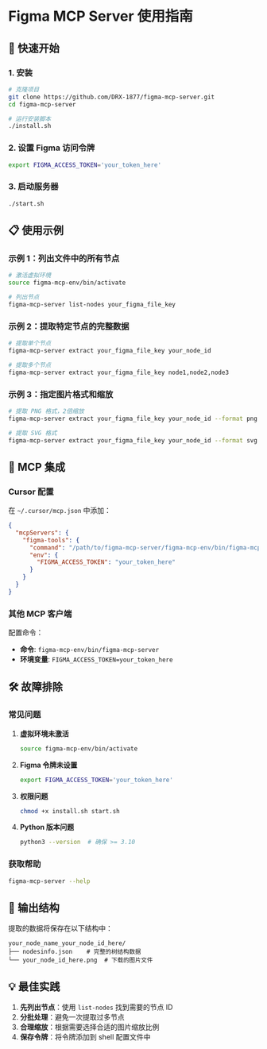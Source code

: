 # Figma MCP Server 使用指南

## 🚀 快速开始

### 1. 安装

```bash
# 克隆项目
git clone https://github.com/DRX-1877/figma-mcp-server.git
cd figma-mcp-server

# 运行安装脚本
./install.sh
```

### 2. 设置 Figma 访问令牌

```bash
export FIGMA_ACCESS_TOKEN='your_token_here'
```

### 3. 启动服务器

```bash
./start.sh
```

## 📋 使用示例

### 示例 1：列出文件中的所有节点

```bash
# 激活虚拟环境
source figma-mcp-env/bin/activate

# 列出节点
figma-mcp-server list-nodes your_figma_file_key
```

### 示例 2：提取特定节点的完整数据

```bash
# 提取单个节点
figma-mcp-server extract your_figma_file_key your_node_id

# 提取多个节点
figma-mcp-server extract your_figma_file_key node1,node2,node3
```

### 示例 3：指定图片格式和缩放

```bash
# 提取 PNG 格式，2倍缩放
figma-mcp-server extract your_figma_file_key your_node_id --format png --scale 2

# 提取 SVG 格式
figma-mcp-server extract your_figma_file_key your_node_id --format svg
```

## 🔧 MCP 集成

### Cursor 配置

在 `~/.cursor/mcp.json` 中添加：

```json
{
  "mcpServers": {
    "figma-tools": {
      "command": "/path/to/figma-mcp-server/figma-mcp-env/bin/figma-mcp-server",
      "env": {
        "FIGMA_ACCESS_TOKEN": "your_token_here"
      }
    }
  }
}
```

### 其他 MCP 客户端

配置命令：
- **命令**: `figma-mcp-env/bin/figma-mcp-server`
- **环境变量**: `FIGMA_ACCESS_TOKEN=your_token_here`

## 🛠️ 故障排除

### 常见问题

1. **虚拟环境未激活**
   ```bash
   source figma-mcp-env/bin/activate
   ```

2. **Figma 令牌未设置**
   ```bash
   export FIGMA_ACCESS_TOKEN='your_token_here'
   ```

3. **权限问题**
   ```bash
   chmod +x install.sh start.sh
   ```

4. **Python 版本问题**
   ```bash
   python3 --version  # 确保 >= 3.10
   ```

### 获取帮助

```bash
figma-mcp-server --help
```

## 📁 输出结构

提取的数据将保存在以下结构中：

```
your_node_name_your_node_id_here/
├── nodesinfo.json    # 完整的树结构数据
└── your_node_id_here.png  # 下载的图片文件
```

## 💡 最佳实践

1. **先列出节点**：使用 `list-nodes` 找到需要的节点 ID
2. **分批处理**：避免一次提取过多节点
3. **合理缩放**：根据需要选择合适的图片缩放比例
4. **保存令牌**：将令牌添加到 shell 配置文件中

